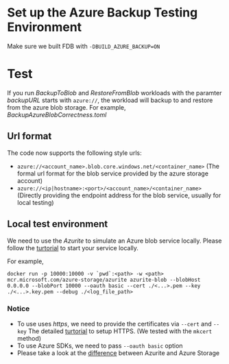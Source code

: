# Set up the Azure Backup Testing Environment

Make sure we built FDB with `-DBUILD_AZURE_BACKUP=ON`

# Test

If you run _BackupToBlob_ and _RestoreFromBlob_ workloads with the paramter _backupURL_ starts with `azure://`,
the workload will backup to and restore from the azure blob storage.
For example, _BackupAzureBlobCorrectness.toml_

## Url format

The code now supports the following style urls:

- `azure://<account_name>.blob.core.windows.net/<container_name>` (The formal url format for the blob service provided by the azure storage account)
- `azure://<ip|hostname>:<port>/<account_name>/<container_name>` (Directly providing the endpoint address for the blob service, usually for local testing)

## Local test environment 

We need to use the _Azurite_ to simulate an Azure blob service locally.
Please follow the [turtorial](https://docs.microsoft.com/en-us/azure/storage/common/storage-use-azurite?tabs=docker-hub) to start your service locally.

For example,
```
docker run -p 10000:10000 -v `pwd`:<path> -w <path> mcr.microsoft.com/azure-storage/azurite azurite-blob --blobHost 0.0.0.0 --blobPort 10000 --oauth basic --cert ./<...>.pem --key ./<...>.key.pem --debug ./<log_file_path>
```

### Notice

- To use uses _https_, we need to provide the certificates via `--cert` and `--key`
    The detailed [turtorial](https://github.com/Azure/Azurite/blob/main/README.md#https-setup) to setup HTTPS.  (We tested with the `mkcert` method)
- To use Azure SDKs, we need to pass `--oauth basic` option
- Please take a look at the [difference](https://github.com/Azure/Azurite/blob/main/README.md#differences-between-azurite-and-azure-storage) between Azurite and Azure Storage
